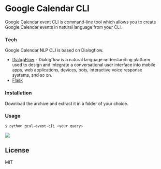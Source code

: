 # Google Calendar CLI

Google Calendar event CLI is command-line tool which allows you to create Google Calendar events in natural language from your CLI.

### Tech

Google Calendar NLP CLI is based on Dialogflow.

* [DialogFlow](https://cloud.google.com/dialogflow) - Dialogflow is a natural language understanding platform used to design and integrate a conversational user interface into mobile apps, web applications, devices, bots, interactive voice response systems, and so on.
* [Flask](https://flask.palletsprojects.com/)

### Installation

Download the archive and extract it in a folder of your choice.


### Usage

```sh
$ python gcal-event-cli <your query>
```

![](https://imgur.com/7NxieAw)

License
----

MIT
